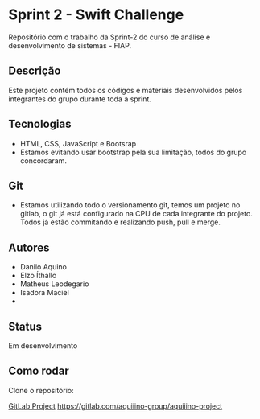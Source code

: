 # Sprint 2 - Swift Challenge
Repositório com o trabalho da Sprint-2 do curso de análise e desenvolvimento de sistemas - FIAP.

## Descrição
Este projeto contém todos os códigos e materiais desenvolvidos pelos integrantes do grupo durante toda a sprint.

## Tecnologias
- HTML, CSS, JavaScript e Bootsrap
- Estamos evitando usar bootstrap pela sua limitação, todos do grupo concordaram.

## Git
- Estamos utilizando todo o versionamento git, temos um projeto no gitlab, o git já está configurado na CPU de cada integrante do projeto. Todos já estão commitando e realizando push, pull e merge.

## Autores
- Danilo Aquino
- Elzo Íthallo
- Matheus Leodegario
- Isadora Maciel
-

## Status
Em desenvolvimento

## Como rodar
Clone o repositório:

[GitLab Project]() https://gitlab.com/aquiiino-group/aquiiino-project
